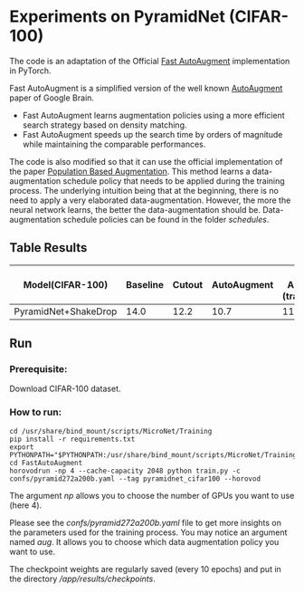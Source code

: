 # Experiments on PyramidNet (CIFAR-100)

The code is an adaptation of the Official [Fast AutoAugment](https://arxiv.org/abs/1905.00397) implementation in
PyTorch.

Fast AutoAugment is a simplified version of the well known [AutoAugment](https://arxiv.org/abs/1805.09501) paper of
Google Brain.

- Fast AutoAugment learns augmentation policies using a more efficient search strategy based on density matching.
- Fast AutoAugment speeds up the search time by orders of magnitude while maintaining the comparable performances.

The code is also modified so that it can use the official implementation of the paper
[Population Based Augmentation](https://arxiv.org/abs/1905.05393). This method learns a data-augmentation schedule
policy that needs to be applied during the training process. The underlying intuition being that at the
beginning, there is no need to apply a very elaborated data-augmentation. However, the more the neural network learns, the
better the data-augmentation should be. Data-augmentation schedule policies can be found in the folder *schedules*.

## Table Results


| Model(CIFAR-100)      | Baseline   | Cutout     | AutoAugment | Fast AutoAugment<br/>(transfer/direct) |PBA|
|-----------------------|------------|------------|-------------|------------------|------------------|
| PyramidNet+ShakeDrop  | 14.0       | 12.2       | 10.7        | 11.7      | 11.4     |


## Run

### Prerequisite:
Download CIFAR-100 dataset.


### How to run:
```
cd /usr/share/bind_mount/scripts/MicroNet/Training
pip install -r requirements.txt
export PYTHONPATH="$PYTHONPATH:/usr/share/bind_mount/scripts/MicroNet/Training"
cd FastAutoAugment
horovodrun -np 4 --cache-capacity 2048 python train.py -c confs/pyramid272a200b.yaml --tag pyramidnet_cifar100 --horovod
```

The argument *np* allows you to choose the number of GPUs you want to use (here 4).

Please see the *confs/pyramid272a200b.yaml* file to get more insights on the parameters used for the training process.
You may notice an argument named *aug*. It allows you to choose which data augmentation policy you want to use.  

The checkpoint weights are regularly saved (every 10 epochs) and put in the directory */app/results/checkpoints*.

